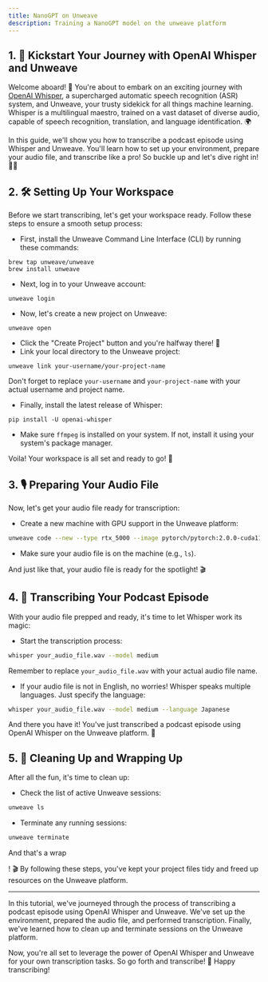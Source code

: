 ```yaml
---
title: NanoGPT on Unweave
description: Training a NanoGPT model on the unweave platform 
---
```


## 1. 🚀 Kickstart Your Journey with OpenAI Whisper and Unweave

Welcome aboard! 🎉 You're about to embark on an exciting journey with [OpenAI Whisper](https://openai.com/research/whisper/), a supercharged automatic speech recognition (ASR) system, and Unweave, your trusty sidekick for all things machine learning. Whisper is a multilingual maestro, trained on a vast dataset of diverse audio, capable of speech recognition, translation, and language identification. 🌍

In this guide, we'll show you how to transcribe a podcast episode using Whisper and Unweave. You'll learn how to set up your environment, prepare your audio file, and transcribe like a pro! So buckle up and let's dive right in! 🏊‍♂️

## 2. 🛠 Setting Up Your Workspace

Before we start transcribing, let's get your workspace ready. Follow these steps to ensure a smooth setup process:

- First, install the Unweave Command Line Interface (CLI) by running these commands:

```shell
brew tap unweave/unweave
brew install unweave
```

- Next, log in to your Unweave account:

```shell
unweave login
```

- Now, let's create a new project on Unweave:

```shell
unweave open
```

- Click the "Create Project" button and you're halfway there! 🎉
- Link your local directory to the Unweave project:

```shell
unweave link your-username/your-project-name
```

Don't forget to replace `your-username` and `your-project-name` with your actual username and project name.

- Finally, install the latest release of Whisper:

```shell
pip install -U openai-whisper
```

- Make sure `ffmpeg` is installed on your system. If not, install it using your system's package manager.

Voila! Your workspace is all set and ready to go! 🚀

## 3. 🎙 Preparing Your Audio File

Now, let's get your audio file ready for transcription:

- Create a new machine with GPU support in the Unweave platform:

```bash
unweave code --new --type rtx_5000 --image pytorch/pytorch:2.0.0-cuda11.7-cudnn8-devel
```

- Make sure your audio file is on the machine (e.g., `ls`).

And just like that, your audio file is ready for the spotlight! 🎬

## 4. 📝 Transcribing Your Podcast Episode

With your audio file prepped and ready, it's time to let Whisper work its magic:

- Start the transcription process:

```bash
whisper your_audio_file.wav --model medium
```

Remember to replace `your_audio_file.wav` with your actual audio file name.

- If your audio file is not in English, no worries! Whisper speaks multiple languages. Just specify the language:

```bash
whisper your_audio_file.wav --model medium --language Japanese
```

And there you have it! You've just transcribed a podcast episode using OpenAI Whisper on the Unweave platform. 🎉

## 5. 🧹 Cleaning Up and Wrapping Up

After all the fun, it's time to clean up:

- Check the list of active Unweave sessions:

```bash
unweave ls
```

- Terminate any running sessions:

```bash
unweave terminate
```

And that's a wrap

! 🎬 By following these steps, you've kept your project files tidy and freed up resources on the Unweave platform.

---

In this tutorial, we've journeyed through the process of transcribing a podcast episode using OpenAI Whisper and Unweave. We've set up the environment, prepared the audio file, and performed transcription. Finally, we've learned how to clean up and terminate sessions on the Unweave platform.

Now, you're all set to leverage the power of OpenAI Whisper and Unweave for your own transcription tasks. So go forth and transcribe! 🚀 Happy transcribing!